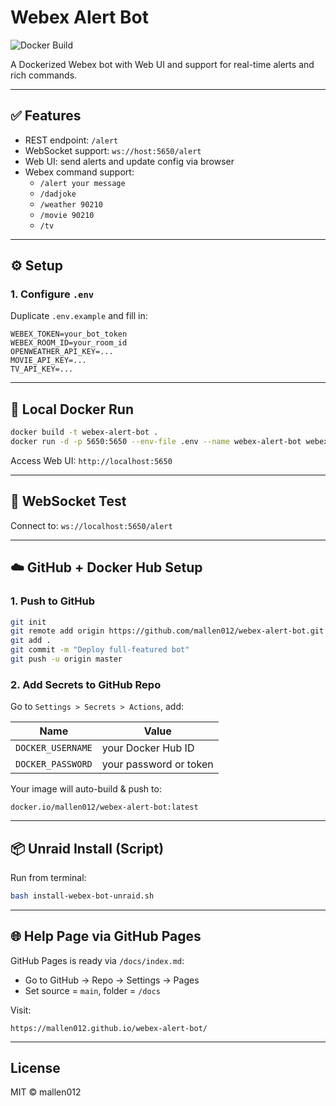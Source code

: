 # Webex Alert Bot
![Docker Build](https://github.com/mallen012/webex-alert-bot/actions/workflows/docker-deploy.yml/badge.svg)


A Dockerized Webex bot with Web UI and support for real-time alerts and rich commands.

---

## ✅ Features

- REST endpoint: `/alert`
- WebSocket support: `ws://host:5650/alert`
- Web UI: send alerts and update config via browser
- Webex command support:
  - `/alert your message`
  - `/dadjoke`
  - `/weather 90210`
  - `/movie 90210`
  - `/tv`

---

## ⚙️ Setup

### 1. Configure `.env`

Duplicate `.env.example` and fill in:

```
WEBEX_TOKEN=your_bot_token
WEBEX_ROOM_ID=your_room_id
OPENWEATHER_API_KEY=...
MOVIE_API_KEY=...
TV_API_KEY=...
```

---

## 🐳 Local Docker Run

```bash
docker build -t webex-alert-bot .
docker run -d -p 5650:5650 --env-file .env --name webex-alert-bot webex-alert-bot
```

Access Web UI: `http://localhost:5650`

---

## 🧪 WebSocket Test

Connect to: `ws://localhost:5650/alert`

---

## ☁️ GitHub + Docker Hub Setup

### 1. Push to GitHub

```bash
git init
git remote add origin https://github.com/mallen012/webex-alert-bot.git
git add .
git commit -m "Deploy full-featured bot"
git push -u origin master
```

### 2. Add Secrets to GitHub Repo

Go to `Settings > Secrets > Actions`, add:

| Name             | Value             |
|------------------|-------------------|
| `DOCKER_USERNAME`| your Docker Hub ID |
| `DOCKER_PASSWORD`| your password or token |

Your image will auto-build & push to:
```
docker.io/mallen012/webex-alert-bot:latest
```

---

## 📦 Unraid Install (Script)

Run from terminal:

```bash
bash install-webex-bot-unraid.sh
```

---

## 🌐 Help Page via GitHub Pages

GitHub Pages is ready via `/docs/index.md`:

- Go to GitHub → Repo → Settings → Pages
- Set source = `main`, folder = `/docs`

Visit:
```
https://mallen012.github.io/webex-alert-bot/
```

---

## License

MIT © mallen012
